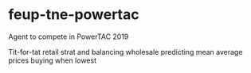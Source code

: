 # feup-tne-powertac
Agent to compete in PowerTAC 2019

Tit-for-tat retail strat and balancing wholesale predicting mean average prices buying when lowest